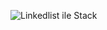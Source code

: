 ![Linkedlist ile Stack](https://github.com/mulosbron/JavaOgrenmece/assets/91866065/fbebeb29-25fc-4454-9580-ae3843328e91)
